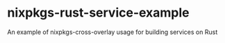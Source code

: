 # nixpkgs-rust-service-example

An example of nixpkgs-cross-overlay usage for building services on Rust
